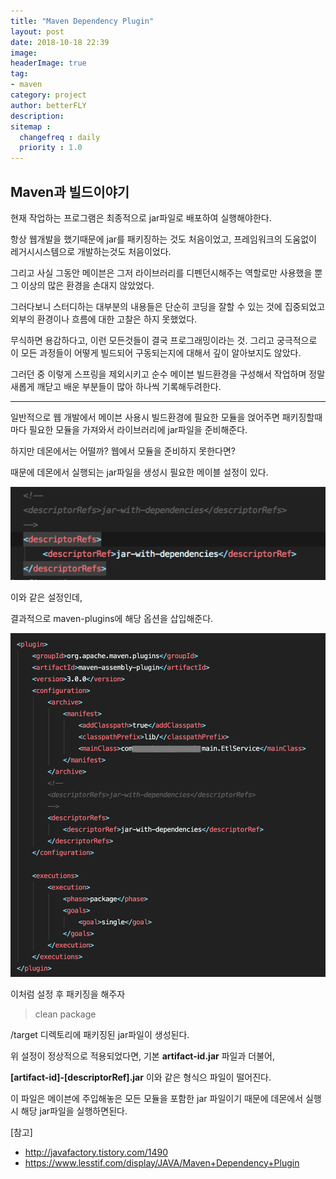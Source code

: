 ```yaml
---
title: "Maven Dependency Plugin"
layout: post
date: 2018-10-18 22:39
image: 
headerImage: true
tag:
- maven
category: project
author: betterFLY
description:
sitemap :
  changefreq : daily
  priority : 1.0
---
```


## Maven과 빌드이야기

현재 작업하는 프로그램은 최종적으로 jar파일로 배포하여 실행해야한다.

항상 웹개발을 했기때문에 jar를 패키징하는 것도 처음이었고, 프레임워크의 도움없이 레거시시스템으로 개발하는것도 처음이었다.

그리고 사실 그동안 메이븐은 그저 라이브러리를 디펜던시해주는 역할로만 사용했을 뿐 그 이상의 많은 환경을 손대지 않았었다.

그러다보니 스터디하는 대부분의 내용들은 단순히 코딩을 잘할 수 있는 것에 집중되었고 외부의 환경이나 흐름에 대한 고찰은 하지 못했었다.

무식하면 용감하다고, 이런 모든것들이 결국 프로그래밍이라는 것. 그리고 궁극적으로 이 모든 과정들이 어떻게 빌드되어 구동되는지에 대해서 깊이 알아보지도 않았다.

그러던 중 이렇게 스프링을 제외시키고 순수 메이븐 빌드환경을 구성해서 작업하며 정말 새롭게 깨닫고 배운 부분들이 많아 하나씩 기록해두려한다.

---

일반적으로 웹 개발에서 메이븐 사용시 빌드환경에 필요한 모듈을 얹어주면 패키징할때마다 필요한 모듈을 가져와서 라이브러리에 jar파일을 준비해준다. 

하지만 데몬에서는 어떨까? 웹에서 모듈을 준비하지 못한다면?

때문에 데몬에서 실행되는 jar파일을 생성시 필요한 메이블 설정이 있다.

![jar](/assets/images/181018/dependency_jar.png)

이와 같은 설정인데,

결과적으로 maven-plugins에 해당 옵션을 삽입해준다.

![config](/assets/images/181018/config.png)

이처럼 설정 후 패키징을 해주자

> clean package

/target 디렉토리에 패키징된 jar파일이 생성된다.

위 설정이 정상적으로 적용되었다면, 기본 **artifact-id.jar** 파일과 더불어, 

**[artifact-id]-[descriptorRef].jar** 이와 같은 형식으 파일이 떨어진다.

이 파일은 메이븐에 주입해놓은 모든 모듈을 포함한 jar 파일이기 때문에 데몬에서 실행시 해당 jar파일을 실행하면된다.

[참고]
- http://javafactory.tistory.com/1490
- https://www.lesstif.com/display/JAVA/Maven+Dependency+Plugin